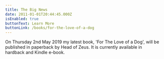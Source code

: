 ```yaml
---
title: The Big News
date: 2011-01-01T20:44:45.000Z
isEnabled: true
buttonText: Learn More
buttonLink: /books/for-the-love-of-a-dog
---
```


On Thursday 2nd May 2019 my latest book, 'For The Love of a Dog', will be
published in paperback by Head of Zeus. It is currently available in hardback
and Kindle e-book.
